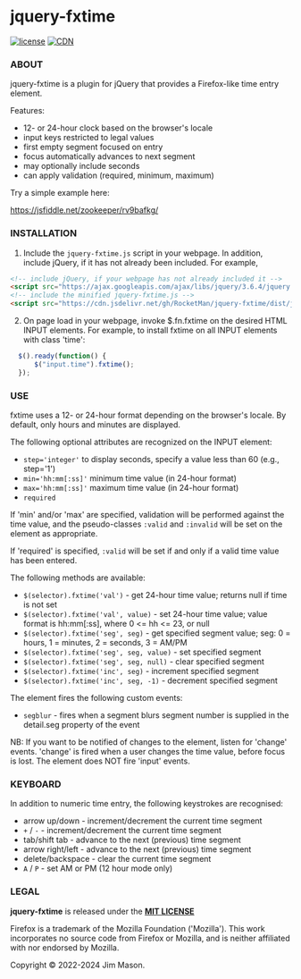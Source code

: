# jquery-fxtime
[![license](https://img.shields.io/github/license/RocketMan/jquery-fxtime)](https://github.com/RocketMan/jquery-fxtime/blob/master/LICENSE)
[![CDN](https://data.jsdelivr.com/v1/package/gh/RocketMan/jquery-fxtime/badge)](https://www.jsdelivr.com/package/gh/RocketMan/jquery-fxtime)

### ABOUT

jquery-fxtime is a plugin for jQuery that provides a Firefox-like time
entry element.

Features:

* 12- or 24-hour clock based on the browser's locale
* input keys restricted to legal values
* first empty segment focused on entry
* focus automatically advances to next segment
* may optionally include seconds
* can apply validation (required, minimum, maximum)

Try a simple example here:

https://jsfiddle.net/zookeeper/rv9bafkg/


### INSTALLATION

1. Include the `jquery-fxtime.js` script in your webpage.  In
addition, include jQuery, if it has not already been included.  For
example,

```html
<!-- include jQuery, if your webpage has not already included it -->
<script src="https://ajax.googleapis.com/ajax/libs/jquery/3.6.4/jquery.min.js"></script>
<!-- include the minified jquery-fxtime.js -->
<script src="https://cdn.jsdelivr.net/gh/RocketMan/jquery-fxtime/dist/jquery-fxtime.min.js"></script>
```

2. On page load in your webpage, invoke $.fn.fxtime on the desired
HTML INPUT elements.  For example, to install fxtime on all INPUT
elements with class 'time':

```javascript
  $().ready(function() {
      $("input.time").fxtime();
  });
```

### USE

fxtime uses a 12- or 24-hour format depending on the browser's locale.
By default, only hours and minutes are displayed.

The following optional attributes are recognized on the INPUT element:

* `step='integer'`
      to display seconds, specify a value less than 60 (e.g., step='1')
* `min='hh:mm[:ss]'`
      minimum time value (in 24-hour format)
* `max='hh:mm[:ss]'`
      maximum time value (in 24-hour format)
* `required`

If 'min' and/or 'max' are specified, validation will be performed
against the time value, and the pseudo-classes `:valid` and `:invalid`
will be set on the element as appropriate.

If 'required' is specified, `:valid` will be set if and only if a valid
time value has been entered.


The following methods are available:

* `$(selector).fxtime('val')` - get 24-hour time value;
      returns null if time is not set
* `$(selector).fxtime('val', value)` - set 24-hour time value;
      value format is hh:mm[:ss], where 0 <= hh <= 23, or null
* `$(selector).fxtime('seg', seg)` - get specified segment value;
      seg:  0 = hours, 1 = minutes, 2 = seconds, 3 = AM/PM
* `$(selector).fxtime('seg', seg, value)` - set specified segment
* `$(selector).fxtime('seg', seg, null)` - clear specified segment
* `$(selector).fxtime('inc', seg)` - increment specified segment
* `$(selector).fxtime('inc', seg, -1)` - decrement specified segment

The element fires the following custom events:

* `segblur` - fires when a segment blurs
      segment number is supplied in the detail.seg property of the event

NB: If you want to be notified of changes to the element, listen for
'change' events.  'change' is fired when a user changes the time value,
before focus is lost.  The element does NOT fire 'input' events.

### KEYBOARD

In addition to numeric time entry, the following keystrokes are
recognised:

* arrow up/down - increment/decrement the current time segment
* `+` / `-` - increment/decrement the current time segment
* tab/shift tab - advance to the next (previous) time segment
* arrow right/left - advance to the next (previous) time segment
* delete/backspace - clear the current time segment
* `A` / `P` - set AM or PM (12 hour mode only)

### LEGAL

**jquery-fxtime** is released under the
[**MIT LICENSE**](https://mit-license.org/)

Firefox is a trademark of the Mozilla Foundation ('Mozilla').  This
work incorporates no source code from Firefox or Mozilla, and is
neither affiliated with nor endorsed by Mozilla.

Copyright &copy; 2022-2024 Jim Mason.
